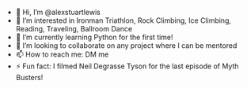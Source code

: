 - 👋 Hi, I’m @alexstuartlewis
- 👀 I’m interested in Ironman Triathlon, Rock Climbing, Ice Climbing, Reading, Traveling, Ballroom Dance
- 🌱 I’m currently learning Python for the first time!
- 💞️ I’m looking to collaborate on any project where I can be mentored
- 📫 How to reach me: DM me
- ⚡ Fun fact: I filmed Neil Degrasse Tyson for the last episode of Myth Busters!

<!---
alexstuartlewis/alexstuartlewis is a ✨ special ✨ repository because its `README.md` (this file) appears on your GitHub profile.
You can click the Preview link to take a look at your changes.
--->
